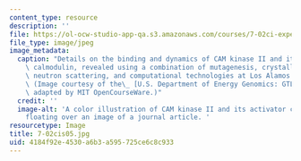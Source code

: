 ```yaml
---
content_type: resource
description: ''
file: https://ol-ocw-studio-app-qa.s3.amazonaws.com/courses/7-02ci-experimental-biology-communications-intensive-spring-2005/4184f92e4530a6b3a595725ce6c8c933_7-02cis05.jpg
file_type: image/jpeg
image_metadata:
  caption: "Details on the binding and dynamics of CAM kinase II and its activator\
    \ calmodulin, revealed using a combination of mutagenesis, crystallography, NMR,\
    \ neutron scattering, and computational technologies at Los Alamos National Laboratory.\_\
    \ (Image courtesy of the\_ [U.S. Department of Energy Genomics: GTL Program](https://genomicscience.energy.gov/roadmap/index.shtml),\
    \ adapted by MIT OpenCourseWare.)"
  credit: ''
  image-alt: 'A color illustration of CAM kinase II and its activator calmodulin,
    floating over an image of a journal article. '
resourcetype: Image
title: 7-02cis05.jpg
uid: 4184f92e-4530-a6b3-a595-725ce6c8c933
---
```

